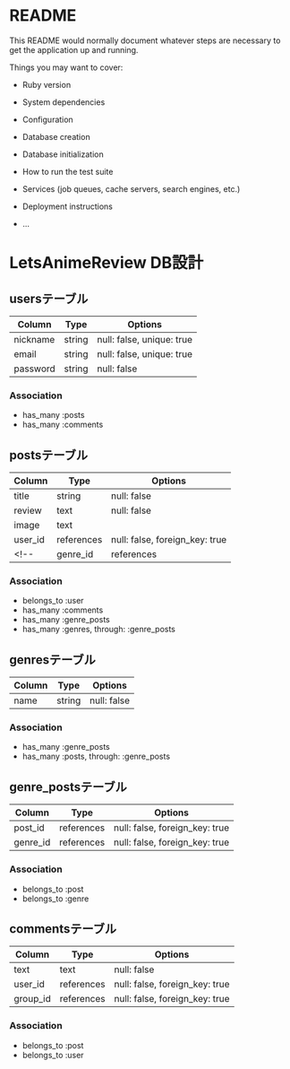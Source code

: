 # README

This README would normally document whatever steps are necessary to get the
application up and running.

Things you may want to cover:

* Ruby version

* System dependencies

* Configuration

* Database creation

* Database initialization

* How to run the test suite

* Services (job queues, cache servers, search engines, etc.)

* Deployment instructions

* ...

# LetsAnimeReview DB設計
## usersテーブル
|Column|Type|Options|
|------|----|-------|
|nickname|string|null: false, unique: true|
|email|string|null: false, unique: true|
|password|string|null: false|

### Association
- has_many :posts
- has_many :comments

## postsテーブル
|Column|Type|Options|
|------|----|-------|
|title|string|null: false|
|review|text|null: false|
|image|text||
|user_id|references|null: false, foreign_key: true|
<!-- |genre_id|references|null: false, foreign_key: true| -->
### Association
- belongs_to :user
- has_many :comments
- has_many :genre_posts
- has_many  :genres, through: :genre_posts

## genresテーブル
|Column|Type|Options|
|------|----|-------|
|name|string|null: false|
### Association
- has_many :genre_posts
- has_many  :posts, through: :genre_posts

## genre_postsテーブル
|Column|Type|Options|
|------|----|-------|
|post_id|references|null: false, foreign_key: true|
|genre_id|references|null: false, foreign_key: true|
### Association
- belongs_to :post
- belongs_to :genre

## commentsテーブル
|Column|Type|Options|
|------|----|-------|
|text|text|null: false|
|user_id|references|null: false, foreign_key: true|
|group_id|references|null: false, foreign_key: true|
### Association
- belongs_to :post
- belongs_to :user